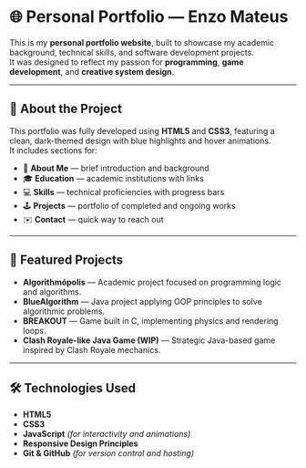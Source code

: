 # 🌐 Personal Portfolio — Enzo Mateus

This is my **personal portfolio website**, built to showcase my academic background, technical skills, and software development projects.  
It was designed to reflect my passion for **programming**, **game development**, and **creative system design**.

---

## 📖 About the Project

This portfolio was fully developed using **HTML5** and **CSS3**, featuring a clean, dark-themed design with blue highlights and hover animations.  
It includes sections for:
- 🧠 **About Me** — brief introduction and background  
- 🎓 **Education** — academic institutions with links  
- 💻 **Skills** — technical proficiencies with progress bars  
- 🕹️ **Projects** — portfolio of completed and ongoing works  
- ✉️ **Contact** — quick way to reach out

---

## 🧩 Featured Projects

- **Algorithmópolis** — Academic project focused on programming logic and algorithms.  
- **BlueAlgorithm** — Java project applying OOP principles to solve algorithmic problems.  
- **BREAKOUT** — Game built in C, implementing physics and rendering loops.  
- **Clash Royale-like Java Game (WIP)** — Strategic Java-based game inspired by Clash Royale mechanics.

---

## 🛠️ Technologies Used

- **HTML5**
- **CSS3**
- **JavaScript** *(for interactivity and animations)*
- **Responsive Design Principles**
- **Git & GitHub** *(for version control and hosting)*
